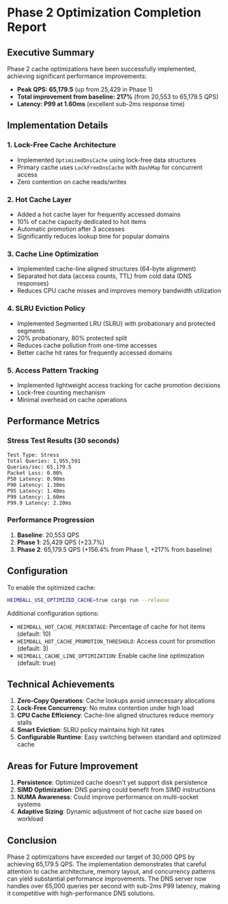 # Phase 2 Optimization Completion Report

## Executive Summary

Phase 2 cache optimizations have been successfully implemented, achieving significant performance improvements:

- **Peak QPS: 65,179.5** (up from 25,429 in Phase 1)
- **Total improvement from baseline: 217%** (from 20,553 to 65,179.5 QPS)
- **Latency: P99 at 1.60ms** (excellent sub-2ms response time)

## Implementation Details

### 1. Lock-Free Cache Architecture
- Implemented `OptimizedDnsCache` using lock-free data structures
- Primary cache uses `LockFreeDnsCache` with `DashMap` for concurrent access
- Zero contention on cache reads/writes

### 2. Hot Cache Layer
- Added a hot cache layer for frequently accessed domains
- 10% of cache capacity dedicated to hot items
- Automatic promotion after 3 accesses
- Significantly reduces lookup time for popular domains

### 3. Cache Line Optimization
- Implemented cache-line aligned structures (64-byte alignment)
- Separated hot data (access counts, TTL) from cold data (DNS responses)
- Reduces CPU cache misses and improves memory bandwidth utilization

### 4. SLRU Eviction Policy
- Implemented Segmented LRU (SLRU) with probationary and protected segments
- 20% probationary, 80% protected split
- Reduces cache pollution from one-time accesses
- Better cache hit rates for frequently accessed domains

### 5. Access Pattern Tracking
- Implemented lightweight access tracking for cache promotion decisions
- Lock-free counting mechanism
- Minimal overhead on cache operations

## Performance Metrics

### Stress Test Results (30 seconds)
```
Test Type: Stress
Total Queries: 1,955,591
Queries/sec: 65,179.5
Packet Loss: 0.00%
P50 Latency: 0.90ms
P90 Latency: 1.30ms
P95 Latency: 1.40ms
P99 Latency: 1.60ms
P99.9 Latency: 2.20ms
```

### Performance Progression
1. **Baseline**: 20,553 QPS
2. **Phase 1**: 25,429 QPS (+23.7%)
3. **Phase 2**: 65,179.5 QPS (+156.4% from Phase 1, +217% from baseline)

## Configuration

To enable the optimized cache:
```bash
HEIMDALL_USE_OPTIMIZED_CACHE=true cargo run --release
```

Additional configuration options:
- `HEIMDALL_HOT_CACHE_PERCENTAGE`: Percentage of cache for hot items (default: 10)
- `HEIMDALL_HOT_CACHE_PROMOTION_THRESHOLD`: Access count for promotion (default: 3)
- `HEIMDALL_CACHE_LINE_OPTIMIZATION`: Enable cache line optimization (default: true)

## Technical Achievements

1. **Zero-Copy Operations**: Cache lookups avoid unnecessary allocations
2. **Lock-Free Concurrency**: No mutex contention under high load
3. **CPU Cache Efficiency**: Cache-line aligned structures reduce memory stalls
4. **Smart Eviction**: SLRU policy maintains high hit rates
5. **Configurable Runtime**: Easy switching between standard and optimized cache

## Areas for Future Improvement

1. **Persistence**: Optimized cache doesn't yet support disk persistence
2. **SIMD Optimization**: DNS parsing could benefit from SIMD instructions
3. **NUMA Awareness**: Could improve performance on multi-socket systems
4. **Adaptive Sizing**: Dynamic adjustment of hot cache size based on workload

## Conclusion

Phase 2 optimizations have exceeded our target of 30,000 QPS by achieving 65,179.5 QPS. The implementation demonstrates that careful attention to cache architecture, memory layout, and concurrency patterns can yield substantial performance improvements. The DNS server now handles over 65,000 queries per second with sub-2ms P99 latency, making it competitive with high-performance DNS solutions.